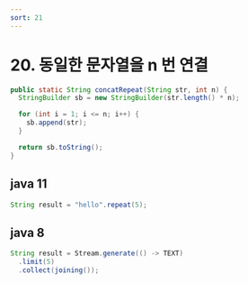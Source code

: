```yaml
---
sort: 21
---
```


# 20. 동일한 문자열을 n 번 연결

```java
public static String concatRepeat(String str, int n) {
  StringBuilder sb = new StringBuilder(str.length() * n);

  for (int i = 1; i <= n; i++) {
    sb.append(str);
  }

  return sb.toString();
}
```

## java 11

```java
String result = "hello".repeat(5);
```

## java 8

```java
String result = Stream.generate(() -> TEXT)
  .limit(5)
  .collect(joining());
```